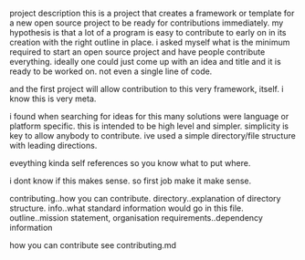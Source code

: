project description
    this is a project that creates a framework or template for a new open source project to be ready for contributions immediately. my hypothesis is that a lot of a program is easy to contribute to early on in its creation with the right outline in place. i asked myself what is the minimum required to start an open source project and have people contribute everything. ideally one could just come up with an idea and title and it is ready to be worked on. not even a single line of code. 

and the first project will allow contribution to this very framework, itself. i know this is very meta.

i found when searching for ideas for this many solutions were language or platform specific. this is intended to be high level and simpler. simplicity is key to allow anybody to contribute. ive used a simple directory/file structure with leading directions.

eveything kinda self references so you know what to put where.

i dont know if this makes sense. so first job make it make sense.

contributing..how you can contribute.
directory..explanation of directory structure.
info..what standard information would go in this file.
outline..mission statement, organisation
requirements..dependency information

how you can contribute
see contributing.md
